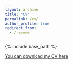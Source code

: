 ```yaml
---
layout: archive
title: "CV"
permalink: /cv/
author_profile: true
redirect_from:
  - /resume
---
```


{% include base_path %}

[You can download my CV here](http://sebastianbuchczyk.github.io/files/S-Buchczyk_CV.pdf)
